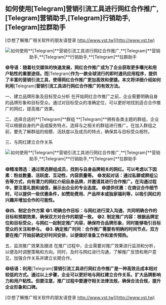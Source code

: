 ## **如何使用**[Telegram]**营销引流工具进行网红合作推广,**[Telegram]**营销助手,**[Telegram]**行销助手,**[Telegram]**拉群助手**

[😍想了解推广相关软件的朋友请登录 http://www.vst.tw](http://www.vst.tw)

 <center><img src="https://vst.tw/MP4/tuiguang/png/8.png" alt="如何使用**[Telegram]**营销引流工具进行网红合作推广,**[Telegram]**营销助手,**[Telegram]**行销助手,**[Telegram]**拉群助手"></center>

**😄导语：随着社交媒体的快速发展，网红合作推广成为了企业获取更多曝光和用户粘性的重要途径。而**[Telegram]**作为一款全球流行的即时通讯应用程序，提供了丰富的营销引流工具，使得网红合作推广更加高效和便捷。本文将详细介绍如何利用**[Telegram]**营销引流工具进行网红合作推广的有效方法。**

一、建立品牌形象及目标受众分析
在开始网红合作推广之前，企业需要明确自身的品牌形象和目标受众。通过对目标受众的准确定位，可以更好地找到适合合作推广的网红，提高推广效果。

二、选择合适的**[Telegram]**群组
**[Telegram]**拥有各类主题的群组，企业可以根据自身的产品或服务特点，选择与之相关的群组进行推广。在加入群组之前，要先了解群组的规模、活跃度以及成员的特点，确保其与目标受众相符。

三、与网红建立合作关系

 <center><img src="https://vst.tw/MP4/tuiguang/png/0.png" alt="如何使用**[Telegram]**营销引流工具进行网红合作推广,**[Telegram]**营销助手,**[Telegram]**行销助手,**[Telegram]**拉群助手"></center>

**😄精准筛选：通过筛选群组成员，找到与自身品牌相关的网红。可以考虑以下因素：粉丝数量、活跃度、互动性、内容质量等。**
**😄发起对话：通过私聊或群组公告等方式，向有潜力的网红介绍自身品牌，并邀请其进行合作推广。在沟通过程中，要注意礼貌和诚信，展示出企业的专业态度。**
**😄提供优惠：在商议合作细节时，可以提供一些优惠条件，如赞助费用、产品样本或独家福利等，以吸引网红的兴趣并增加合作的可能性。**

**😄四、制定合作方案**
**😄1.明确合作目标：与网红进行深入沟通，共同明确合作的目标和预期效果，确保双方对合作的期望一致。**
**😄2. 制定推广内容：根据品牌定位和目标受众，与网红一起制定推广内容，确保符合品牌形象，同时能够吸引目标受众的关注和参与。**
**😄3. 确定推广时间：合作推广需要有明确的时间节点，双方要在推广开始前确定好时间安排，以便做好准备工作和宣传预热。**

五、监测推广效果及跟进
在推广过程中，企业需要对推广效果进行监测和分析，以便及时调整策略和方向。同时，及时与网红进行沟通，了解推广反馈和用户意见，加强合作关系并建立长期合作。

**😄结语：利用**[Telegram]**营销引流工具进行网红合作推广是一种高效且成本相对较低的方式。通过以上步骤，企业可以更好地与网红建立合作关系，扩大品牌影响力和用户粘性。但要注意，推广过程中要遵守相关法律法规，确保合法合规，提升企业形象和口碑。**

[😍想了解推广相关软件的朋友请登录 http://www.vst.tw](http://www.vst.tw)



